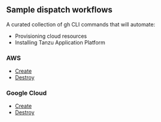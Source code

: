 ## Sample dispatch workflows

A curated collection of gh CLI commands that will automate:

* Provisioning cloud resources
* Installing Tanzu Application Platform


### AWS

* [Create](docs/sample-dispatch-workflows/aws/create/README.md)
* [Destroy](docs/sample-dispatch-workflows/aws/destroy/README.md)


### Google Cloud

* [Create](docs/sample-dispatch-workflows/google/create/README.md)
* [Destroy](docs/sample-dispatch-workflows/google/destroy/README.md)
